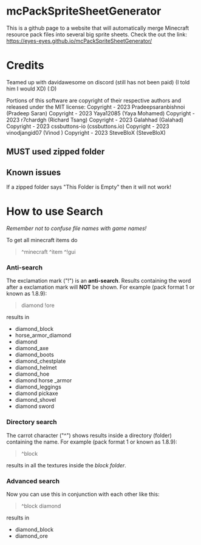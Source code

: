 #     mcPackSpriteSheetGenerator
This is a github page to a website that will automatically merge Minecraft resource pack files into several big sprite sheets.
Check the out the link: https://eyes-eyes.github.io/mcPackSpriteSheetGenerator/

# Credits
Teamed up with davidawesome on discord (still has not been paid) (I told him I would XD) (:D)

Portions of this software are copyright of their respective authors and released under the MIT license:
Copyright - 2023 Pradeepsaranbishnoi (Pradeep Saran)
Copyright - 2023 Yaya12085 (Yaya Mohamed)
Copyright - 2023 r7chardgh (Richard Tsang)
Copyright - 2023 Galahhad (Galahad)
Copyright - 2023 cssbuttons-io (cssbuttons.io)
Copyright - 2023 vinodjangid07 (Vinod )
Copyright - 2023 SteveBloX (SteveBloX)  



## MUST used zipped folder

## Known issues
If a zipped folder says "This Folder is Empty" then it will not work!

# How to use Search
_Remember not to confuse file names with game names!_

To get all minecraft items do
> ^minecraft ^item ^!gui

### Anti-search
The exclamation mark ("!") is an **anti-search**. Results containing the word after a exclamation mark will **NOT** be shown.
For example (pack format 1 or known as 1.8.9):
> diamond !ore

results in
- diamond_block
- horse_armor_diamond
- diamond
- diamond_axe
- diamond_boots
- diamond_chestplate
- diamond_helmet
- diamond_hoe
- diamond horse _armor
- diamond_leggings
- diamond pickaxe
- diamond_shovel
- diamond sword

### Directory search
The carrot character ("^") shows results inside a directory (folder) containing the name.
For example (pack format 1 or known as 1.8.9):
> ^block

results in all the textures inside the _block folder_.

### Advanced search
Now you can use this in conjunction with each other like this:
> ^block diamond

results in 
- diamond_block
- diamond_ore


